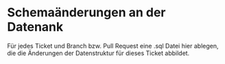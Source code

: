 # Schemaänderungen an der Datenank
Für jedes Ticket und Branch bzw. Pull Request eine .sql Datei hier ablegen, die die Änderungen der Datenstruktur für dieses Ticket abbildet.
